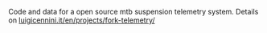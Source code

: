 Code and data for a open source mtb suspension telemetry system. Details on [luigicennini.it/en/projects/fork-telemetry/](https://luigicennini.it/en/projects/fork-telemetry/)

